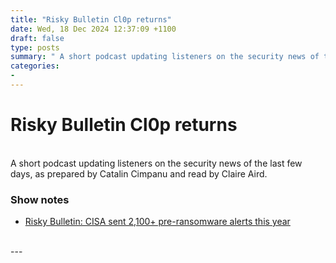 ```yaml
---
title: "Risky Bulletin Cl0p returns"
date: Wed, 18 Dec 2024 12:37:09 +1100
draft: false
type: posts
summary: " A short podcast updating listeners on the security news of the last few days, as prepared by Catalin Cimpanu and read by"
categories: 
- 
---
```

# Risky Bulletin Cl0p returns


<br/>
A short podcast updating listeners on the security news of the last few days, as prepared by Catalin Cimpanu and read by Claire Aird.

### Show notes

-   [Risky Bulletin: CISA sent 2,100+ pre-ransomware alerts this year](https://risky.biz/risky-bulletin-cisa-sent-2-100-pre-ransomware-alerts-this-year/)

<br/>
---
